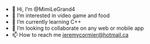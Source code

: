 - 👋 Hi, I’m @MimiLeGrand4
- 👀 I’m interested in video game and food
- 🌱 I’m currently learning C++
- 💞️ I’m looking to collaborate on any web or mobile app
- 📫 How to reach me jeremycormier@hotmail.ca

<!---
MimiLeGrand4/MimiLeGrand4 is a ✨ special ✨ repository because its `README.md` (this file) appears on your GitHub profile.
You can click the Preview link to take a look at your changes.
--->
